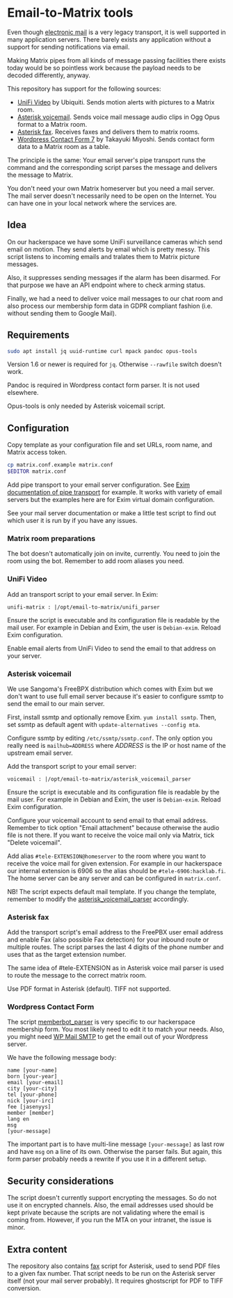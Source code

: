 # Email-to-Matrix tools

Even though [electronic mail](https://en.wikipedia.org/wiki/Email) is
a very legacy transport, it is well supported in many application
servers. There barely exists any application without a support for
sending notifications via email.

Making Matrix pipes from all kinds of message passing facilities there
exists today would be so pointless work because the payload needs to
be decoded differently, anyway.

This repository has support for the following sources:

* [UniFi Video](https://video.ui.com/) by Ubiquiti. Sends motion alerts with pictures to a Matrix room.
* [Asterisk voicemail](https://wiki.asterisk.org/wiki/display/AST/Voicemail). Sends voice mail message audio clips in Ogg Opus format to a Matrix room.
* [Asterisk fax](http://www.asteriskdocs.org/en/3rd_Edition/asterisk-book-html-chunk/Fax_id263810.html). Receives faxes and delivers them to matrix rooms.
* [Wordpress Contact Form 7](https://en.wordpress.org/plugins/contact-form-7/) by Takayuki Miyoshi. Sends contact form data to a Matrix room as a table.

The principle is the same: Your email server's pipe transport runs the
command and the corresponding script parses the message and delivers
the message to Matrix.

You don't need your own Matrix homeserver but you need a mail
server. The mail server doesn't necessarily need to be open on the
Internet. You can have one in your local network where the services
are.

## Idea

On our hackerspace we have some UniFi surveillance cameras which send
email on motion. They send alerts by email which is pretty messy. This
script listens to incoming emails and tralates them to Matrix picture
messages.

Also, it suppresses sending messages if the alarm has been
disarmed. For that purpose we have an API endpoint where to check
arming status.

Finally, we had a need to deliver voice mail messages to our chat
room and also process our membership form data in GDPR compliant
fashion (i.e. without sending them to Google Mail).

## Requirements

```sh
sudo apt install jq uuid-runtime curl mpack pandoc opus-tools
```

Version 1.6 or newer is required for `jq`. Otherwise `--rawfile`
switch doesn't work.

Pandoc is required in Wordpress contact form parser. It is not used
elsewhere.

Opus-tools is only needed by Asterisk voicemail script.

## Configuration

Copy template as your configuration file and set URLs, room name, and
Matrix access token.

```sh
cp matrix.conf.example matrix.conf
$EDITOR matrix.conf
```

Add pipe transport to your email server configuration. See
[Exim documentation of pipe transport](https://www.exim.org/exim-html-current/doc/html/spec_html/ch-the_pipe_transport.html)
for example. It works with variety of email servers but the examples
here are for Exim virtual domain configuration.

See your mail server documentation or make a little test script to
find out which user it is run by if you have any issues.

### Matrix room preparations

The bot doesn't automatically join on invite, currently. You need to
join the room using the bot. Remember to add room aliases you need.

### UniFi Video

Add an transport script to your email server. In Exim:

```
unifi-matrix : |/opt/email-to-matrix/unifi_parser
```

Ensure the script is executable and its configuration file is readable
by the mail user. For example in Debian and Exim, the user is
`Debian-exim`. Reload Exim configuration.

Enable email alerts from UniFi Video to send the email to that address on your server.

### Asterisk voicemail

We use Sangoma's FreeBPX distribution which comes with Exim but we
don't want to use full email server because it's easier to configure
ssmtp to send the email to our main server.

First, install ssmtp and optionally remove Exim. `yum install
ssmtp`. Then, set ssmtp as default agent with `update-alternatives
--config mta`.

Configure ssmtp by editing `/etc/ssmtp/ssmtp.conf`. The only option
you really need is `mailhub=ADDRESS` where *ADDRESS* is the IP or host
name of the upstream email server.

Add the transport script to your email server:

```
voicemail : |/opt/email-to-matrix/asterisk_voicemail_parser
```

Ensure the script is executable and its configuration file is readable
by the mail user. For example in Debian and Exim, the user is
`Debian-exim`. Reload Exim configuration.

Configure your voicemail account to send email to that email
address. Remember to tick option "Email attachment" because otherwise
the audio file is not there. If you want to receive the voice mail
only via Matrix, tick "Delete voicemail".

Add alias `#tele-EXTENSION@homeserver` to the room where you want to
receive the voice mail for given extension. For example in our
hackerspace our internal extension is 6906 so the alias should be
`#tele-6906:hacklab.fi`. The home server can be any server and can be
configured in `matrix.conf`.

NB! The script expects default mail template. If you change the
template, remember to modify the
[asterisk_voicemail_parser](asterisk_voicemail_parser) accordingly.

### Asterisk fax

Add the transport script's email address to the FreePBX user email
address and enable Fax (also possible Fax detection) for your inbound
route or multiple routes. The script parses the last 4 digits of the
phone number and uses that as the target extension number.

The same idea of #tele-EXTENSION as in Asterisk voice mail parser is
used to route the message to the correct matrix room.

Use PDF format in Asterisk (default). TIFF not supported.

### Wordpress Contact Form

The script [memberbot_parser](memberbot_parser) is very specific to
our hackerspace membership form. You most likely need to edit it to
match your needs. Also, you might need [WP Mail
SMTP](https://wordpress.org/plugins/wp-mail-smtp/) to get the email
out of your Wordpress server.

We have the following message body:

```
name [your-name]
born [your-year]
email [your-email]
city [your-city]
tel [your-phone]
nick [your-irc]
fee [jasenyys]
member [member]
lang en
msg
[your-message]
```

The important part is to have multi-line message `[your-message]` as
last row and have `msg` on a line of its own. Otherwise the parser
fails. But again, this form parser probably needs a rewrite if you use
it in a different setup.

## Security considerations

The script doesn't currently support encrypting the messages. So do
not use it on encrypted channels. Also, the email addresses used
should be kept private because the scripts are not validating where
the email is coming from. However, if you run the MTA on your
intranet, the issue is minor.

## Extra content

The repository also contains [fax](fax) script for Asterisk, used to
send PDF files to a given fax number. That script needs to be run on
the Asterisk server itself (not your mail server probably). It
requires ghostscript for PDF to TIFF conversion.
